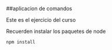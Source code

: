 ##aplicacion de comandos

Este es el ejercicio del curso

Recuerden instalar los paquetes de node 

```
npm install
```